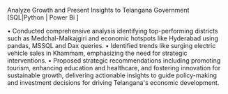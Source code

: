 Analyze Growth and Present Insights to Telangana Government [SQL|Python | Power Bi ]

•	Conducted comprehensive analysis identifying top-performing districts such as Medchal-Malkajgiri and economic hotspots like Hyderabad using pandas, MSSQL and Dax queries.
•	Identified trends like surging electric vehicle sales in Khammam, emphasizing the need for strategic interventions.
•	Proposed strategic recommendations including promoting tourism, enhancing education and healthcare, and fostering innovation for sustainable growth, delivering actionable insights to guide policy-making and investment decisions for driving Telangana's economic development.
